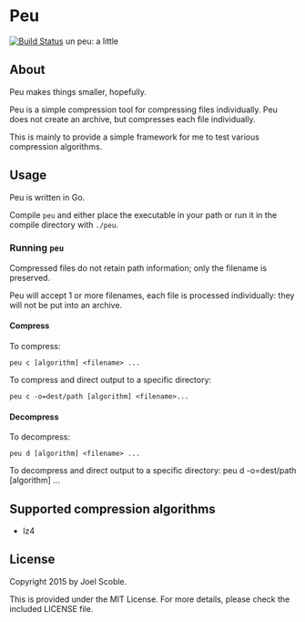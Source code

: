 Peu
=====
[![Build Status](https://travis-ci.org/mohae/peu.png)](https://travis-ci.org/mohae/peu)
un peu: a little

## About
Peu makes things smaller, hopefully.

Peu is a simple compression tool for compressing files individually. Peu does not create an archive, but compresses each file individually.

This is mainly to provide a simple framework for me to test various compression algorithms.

## Usage
Peu is written in Go.

Compile `peu` and either place the executable in your path or run it in the compile directory with `./peu`.

### Running `peu`
Compressed files do not retain path information; only the filename is preserved.

Peu will accept 1 or more filenames, each file is processed individually: they will not be put into an archive.

#### Compress
To compress:

    peu c [algorithm] <filename> ...

To compress and direct output to a specific directory:

    peu c -o=dest/path [algorithm] <filename>...

#### Decompress
To decompress:

    peu d [algorithm] <filename> ...

To decompress and direct output to a specific directory:
    peu d -o=dest/path [algorithm] <filename>...

## Supported compression algorithms

* lz4

## License
Copyright 2015 by Joel Scoble.

This is provided under the MIT License. For more details, please check the included LICENSE file.
